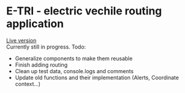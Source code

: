 # E-TRI - electric vechile routing application
[Live version](https://cs.vu.lt/projects/DALTRA/demo) <br/>
Currently still in progress. Todo:
- Generalize components to make them reusable
- Finish adding routing
- Clean up test data, console.logs and comments
- Update old functions and their implementation (Alerts, Coordinate context...)
